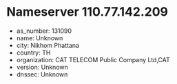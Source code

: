 # Nameserver 110.77.142.209

* as_number: 131090
* name: Unknown
* city: Nikhom Phattana
* country: TH
* organization: CAT TELECOM Public Company Ltd,CAT
* version: Unknown
* dnssec: Unknown
